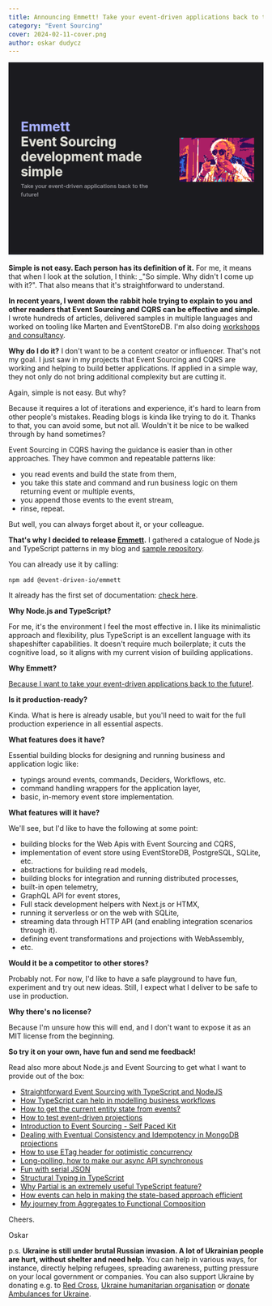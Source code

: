 ```yaml
---
title: Announcing Emmett! Take your event-driven applications back to the future!
category: "Event Sourcing"
cover: 2024-02-11-cover.png
author: oskar dudycz
---
```


![cover](2024-02-11-cover.png)

**Simple is not easy. Each person has its definition of it.** For me, it means that when I look at the solution, I think: _"So simple. Why didn't I come up with it?". That also means that it's straightforward to understand.

**In recent years, I went down the rabbit hole trying to explain to you and other readers that Event Sourcing and CQRS can be effective and simple.** I wrote hundreds of articles, delivered samples in multiple languages and worked on tooling like Marten and EventStoreDB. I'm also doing [workshops and consultancy](/en/training). 

**Why do I do it?** I don't want to be a content creator or influencer. That's not my goal. I just saw in my projects that Event Sourcing and CQRS are working and helping to build better applications. If applied in a simple way, they not only do not bring additional complexity but are cutting it.

Again, simple is not easy. But why?

Because it requires a lot of iterations and experience, it's hard to learn from other people's mistakes. Reading blogs is kinda like trying to do it. Thanks to that, you can avoid some, but not all. Wouldn't it be nice to be walked through by hand sometimes?

Event Sourcing in CQRS having the guidance is easier than in other approaches. They have common and repeatable patterns like:
- you read events and build the state from them,
- you take this state and command and run business logic on them returning event or multiple events,
- you append those events to the event stream,
- rinse, repeat.

But well, you can always forget about it, or your colleague.

**That's why I decided to release [Emmett](https://event-driven-io.github.io/emmett/).** I gathered a catalogue of Node.js and TypeScript patterns in my blog and [sample repository](https://github.com/oskardudycz/EventSourcing.NodeJS).

You can already use it by calling:

```shell
npm add @event-driven-io/emmett
```

It already has the first set of documentation: [check here](https://event-driven-io.github.io/emmett/).

**Why Node.js and TypeScript?**

For me, it's the environment I feel the most effective in. I like its minimalistic approach and flexibility, plus TypeScript is an excellent language with its shapeshifter capabilities. It doesn't require much boilerplate; it cuts the cognitive load, so it aligns with my current vision of building applications.

**Why Emmett?**

[Because I want to take your event-driven applications back to the future!](https://en.m.wikipedia.org/wiki/Emmett_Brown).

**Is it production-ready?**

Kinda. What is here is already usable, but you'll need to wait for the full production experience in all essential aspects.

**What features does it have?**

Essential building blocks for designing and running business and application logic like:
- typings around events, commands, Deciders, Workflows, etc.
- command handling wrappers for the application layer,
- basic, in-memory event store implementation.

**What features will it have?**

We'll see, but I'd like to have the following at some point:

- building blocks for the Web Apis with Event Sourcing and CQRS,
- implementation of event store using EventStoreDB, PostgreSQL, SQLite, etc.
- abstractions for building read models,
- building blocks for integration and running distributed processes,
- built-in open telemetry,
- GraphQL API for event stores,
- Full stack development helpers with Next.js or HTMX,
- running it serverless or on the web with SQLite,
- streaming data through HTTP API (and enabling integration scenarios through it).
- defining event transformations and projections with WebAssembly,
- etc.

**Would it be a competitor to other stores?**

Probably not. For now, I'd like to have a safe playground to have fun, experiment and try out new ideas. Still, I expect what I deliver to be safe to use in production.

**Why there's no license?**

Because I'm unsure how this will end, and I don't want to expose it as an MIT license from the beginning.

**So try it on your own, have fun and send me feedback!** 

Read also more about Node.js and Event Sourcing to get what I want to provide out of the box:
- [Straightforward Event Sourcing with TypeScript and NodeJS](/en/type_script_node_Js_event_sourcing/)
- [How TypeScript can help in modelling business workflows](/en/how_to_have_fun_with_typescript_and_workflow/)
- [How to get the current entity state from events?](/en/how_to_get_the_current_entity_state_in_event_sourcing/)
- [How to test event-driven projections](/en/testing_event_driven_projections/)
- [Introduction to Event Sourcing - Self Paced Kit](/en/introduction_to_event_sourcing/)
- [Dealing with Eventual Consistency and Idempotency in MongoDB projections](/en/dealing_with_eventual_consistency_and_idempotency_in_mongodb_projections/)
- [How to use ETag header for optimistic concurrency](/en/how_to_use_etag_header_for_optimistic_concurrency/)
- [Long-polling, how to make our async API synchronous](/en/long_polling_and_eventual_consistency/)
- [Fun with serial JSON](/en/fun_with_json_serialisation/)
- [Structural Typing in TypeScript](/en/structural_typing_in_type_script/)
- [Why Partial<Type> is an extremely useful TypeScript feature?](/en/partial_typescript/)
- [How events can help in making the state-based approach efficient](/en/how_events_can_help_on_making_state_based_approach_efficient/)
- [My journey from Aggregates to Functional Composition](/my_journey_from_aggregates/)

Cheers.

Oskar

p.s. **Ukraine is still under brutal Russian invasion. A lot of Ukrainian people are hurt, without shelter and need help.** You can help in various ways, for instance, directly helping refugees, spreading awareness, putting pressure on your local government or companies. You can also support Ukraine by donating e.g. to [Red Cross](https://www.icrc.org/pl/donate/ukraine), [Ukraine humanitarian organisation](https://savelife.in.ua/pl/donate/) or [donate Ambulances for Ukraine](https://www.gofundme.com/f/help-to-save-the-lives-of-civilians-in-a-war-zone).
